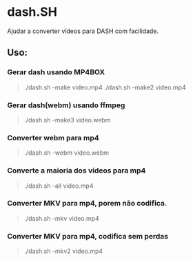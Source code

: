 # dash.SH
Ajudar a converter vídeos para DASH com facilidade.

## Uso:

### Gerar dash usando MP4BOX
> ./dash.sh -make video.mp4
> ./dash.sh -make2 video.mp4

### Gerar dash(webm) usando ffmpeg
> ./dash.sh -make3 video.webm

### Converter webm para mp4
> ./dash.sh -webm video.webm

### Converte a maioria dos vídeos para mp4
> ./dash.sh -all video.mp4

### Converter MKV para mp4, porem não codifica.
> ./dash.sh -mkv video.mp4

### Converter MKV para mp4, codifica sem perdas
> ./dash.sh -mkv2 video.mp4
